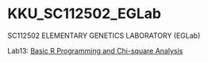 # KKU_SC112502_EGLab
SC112502 ELEMENTARY GENETICS LABORATORY (EGLab)

Lab13: [Basic R Programming and Chi-square Analysis](lab_manual_doc.md)
